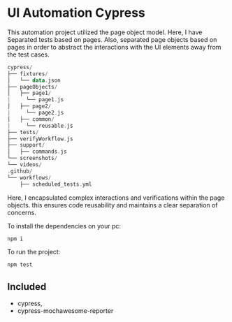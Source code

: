 # UI Automation Cypress

This automation project utilized the page object model. Here, I have Separated tests based on pages. Also, separated page objects based 
on pages in order to  abstract the interactions with the UI elements away from the test cases. 

``` kotlin
cypress/
├── fixtures/
│   └── data.json
├── pageObjects/
│   ├── page1/
|     └── page1.js
│   ├── page2/
|     └── page2.js
│   ├── common/
|     └── reusable.js
├── tests/
├── verifyWorkflow.js
├── support/
│   ├── commands.js
└── screenshots/
└── videos/
.github/
└── workflows/
    ├── scheduled_tests.yml
```

Here, I encapsulated complex interactions and verifications within the page objects. 
this ensures code reusability and maintains a clear separation of concerns.



To install the dependencies on your pc:

```node.js
npm i
```
To run the project:

```node.js
npm test
```

## Included
* cypress,
* cypress-mochawesome-reporter



